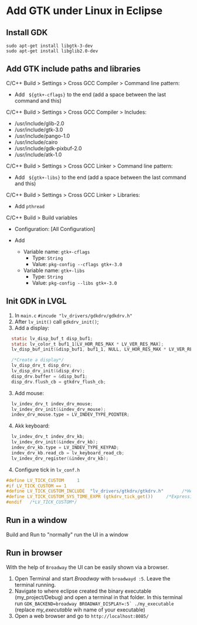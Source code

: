 # Add GTK under Linux in Eclipse

## Install GDK

```
sudo apt-get install libgtk-3-dev
sudo apt-get install libglib2.0-dev
```

## Add GTK include paths and libraries

C/C++ Build > Settings > Cross GCC Compiler > Command line pattern:
  - Add ` ${gtk+-cflags}` to the end (add a space between the last command and this)
  
C/C++ Build > Settings > Cross GCC Compiler > Includes:
 - /usr/include/glib-2.0
 - /usr/include/gtk-3.0
 - /usr/include/pango-1.0
 - /usr/include/cairo
 - /usr/include/gdk-pixbuf-2.0
 - /usr/include/atk-1.0
	
	
C/C++ Build > Settings > Cross GCC Linker > Command line pattern: 
 - Add ` ${gtk+-libs}` to the end (add a space between the last command and this)
 
 
C/C++ Build > Settings > Cross GCC Linker > Libraries: 
 - Add `pthread`
 
 
C/C++ Build > Build variables
- Configuration: [All Configuration]

- Add
  - Variable name: `gtk+-cflags`
    - Type: `String`
    - Value: `pkg-config --cflags gtk+-3.0`
  - Variable name: `gtk+-libs`
    - Type: `String`
    - Value: `pkg-config --libs gtk+-3.0`


## Init GDK in LVGL

1. In `main.c` `#incude "lv_drivers/gdkdrv/gdkdrv.h"`
2. After `lv_init()` call `gdkdrv_init()`; 
3. Add a display:
```c
  static lv_disp_buf_t disp_buf1;
  static lv_color_t buf1_1[LV_HOR_RES_MAX * LV_VER_RES_MAX];
  lv_disp_buf_init(&disp_buf1, buf1_1, NULL, LV_HOR_RES_MAX * LV_VER_RES_MAX);

  /*Create a display*/
  lv_disp_drv_t disp_drv;
  lv_disp_drv_init(&disp_drv);
  disp_drv.buffer = &disp_buf1;
  disp_drv.flush_cb = gtkdrv_flush_cb;
```
3. Add mouse:
```c
  lv_indev_drv_t indev_drv_mouse;
  lv_indev_drv_init(&indev_drv_mouse);
  indev_drv_mouse.type = LV_INDEV_TYPE_POINTER;
```
4. Akk keyboard:
```c
  lv_indev_drv_t indev_drv_kb;
  lv_indev_drv_init(&indev_drv_kb);
  indev_drv_kb.type = LV_INDEV_TYPE_KEYPAD;
  indev_drv_kb.read_cb = lv_keyboard_read_cb;
  lv_indev_drv_register(&indev_drv_kb);
```
4. Configure tick in `lv_conf.h`
```c
#define LV_TICK_CUSTOM     1
#if LV_TICK_CUSTOM == 1
#define LV_TICK_CUSTOM_INCLUDE  "lv_drivers/gtkdrv/gtkdrv.h"       /*Header for the sys time function*/
#define LV_TICK_CUSTOM_SYS_TIME_EXPR (gtkdrv_tick_get())     /*Expression evaluating to current systime in ms*/
#endif   /*LV_TICK_CUSTOM*/
```

## Run in a window
Build and Run to "normally" run the UI in a window  

## Run in browser
With the help of `Broadway` the UI can be easily shown via a browser. 

1. Open Terminal and start *Broadway* with `broadwayd :5`. Leave the terminal running.
2. Navigate to where eclipse created the binary executable (my_project/Debug) and open a terminal in that folder. 
In this terminal run ``GDK_BACKEND=broadway BROADWAY_DISPLAY=:5` ./my_executable`` (replace *my_executable* wih name of your executable)
3. Open a web browser and go to `http://localhost:8085/`

